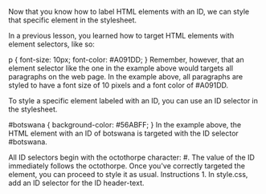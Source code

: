 Now that you know how to label HTML elements with an ID, we can style that specific element in the stylesheet.

In a previous lesson, you learned how to target HTML elements with element selectors, like so:

p {
  font-size: 10px;
  font-color: #A091DD;
}
Remember, however, that an element selector like the one in the example above would targets all paragraphs on the web page. In the example above, all paragraphs are styled to have a font size of 10 pixels and a font color of #A091DD.

To style a specific element labeled with an ID, you can use an ID selector in the stylesheet.

#botswana {
  background-color: #56ABFF;
}
In the example above, the HTML element with an ID of botswana is targeted with the ID selector #botswana.

All ID selectors begin with the octothorpe character: #. The value of the ID immediately follows the octothorpe. Once you've correctly targeted the element, you can proceed to style it as usual.
Instructions
1.
In style.css, add an ID selector for the ID header-text.
